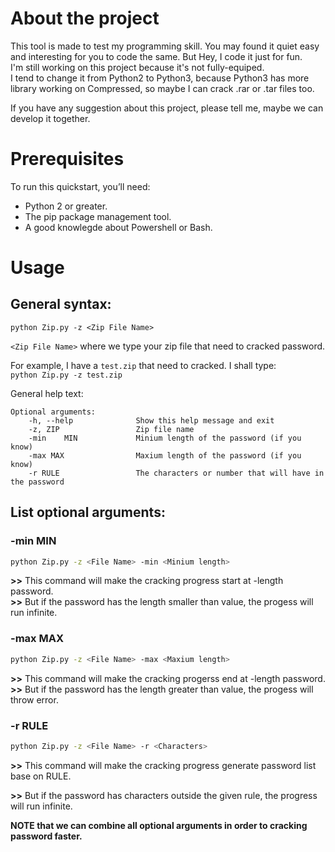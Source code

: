 # About the project
This tool is made to test my programming skill. You may found it quiet easy and interesting for you to code the same. But Hey, I code it just for fun.  
I'm still working on this project because it's not fully-equiped.   
I tend to change it from Python2 to Python3, because Python3 has more library working on Compressed, so maybe I can crack .rar or .tar files too.     

If you have any suggestion about this project, please tell me, maybe we can develop it together.   
# Prerequisites
To run this quickstart, you’ll need:

<ul>
<li> Python 2 or greater.    
<li> The pip package management tool.     
<li> A good knowlegde about Powershell or Bash.  
</ul>

# Usage
## General syntax:
```
python Zip.py -z <Zip File Name> 
```
`<Zip File Name>` where we type your zip file that need to cracked password.      

For example, I have a `test.zip` that need to cracked. I shall type:   
	```
	python Zip.py -z test.zip
	```

General help text:
```
Optional arguments:
	-h, --help				Show this help message and exit
	-z, ZIP					Zip file name
	-min	MIN				Minium length of the password (if you know)
	-max MAX				Maxium length of the password (if you know)
	-r RULE					The characters or number that will have in the password
```

## List optional arguments:
### -min MIN
```sh
python Zip.py -z <File Name> -min <Minium length> 
```

**>>** This command will make the cracking progress start at <Minium length>-length password.  
**>>** But if the password has the length smaller than <Minium length> value, the progess will run infinite.  
	
### -max MAX
```sh
python Zip.py -z <File Name> -max <Maxium length> 
```

**>>** This command will make the cracking progerss end at <Maxium length>-length password.  	
**>>** But if the password has the length greater than <Maxium length> value, the progess will throw error.  
	
### -r RULE
```sh
python Zip.py -z <File Name> -r <Characters>
```

**>>** This command will make the cracking progress generate password list base on RULE.

**>>** But if the password has characters outside the given rule, the progress will run infinite.

**NOTE that we can combine all optional arguments in order to cracking password faster.**
